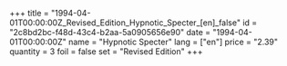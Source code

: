 +++
title = "1994-04-01T00:00:00Z_Revised_Edition_Hypnotic_Specter_[en]_false"
id = "2c8bd2bc-f48d-43c4-b2aa-5a0905656e90"
date = "1994-04-01T00:00:00Z"
name = "Hypnotic Specter"
lang = ["en"]
price = "2.39"
quantity = 3
foil = false
set = "Revised Edition"
+++
